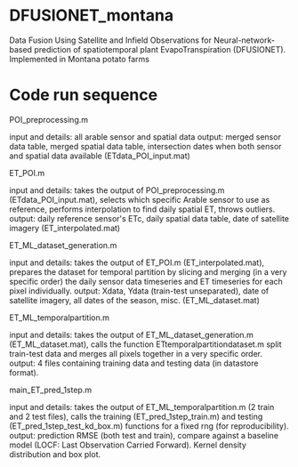 # DFUSIONET_montana
Data Fusion Using Satellite and Infield Observations for Neural-network-based prediction of spatiotemporal plant EvapoTranspiration (DFUSIONET). Implemented in Montana potato farms


# Code run sequence
POI_preprocessing.m 

input and details: all arable sensor and spatial data
output: merged sensor data table, merged spatial data table, intersection dates when both sensor and spatial data available (ETdata_POI_input.mat)


ET_POI.m

input and details: takes the output of POI_preprocessing.m (ETdata_POI_input.mat), selects which specific Arable sensor to use as reference, performs interpolation to find daily spatial ET, throws outliers.
output: daily reference sensor's ETc, daily spatial data table, date of satellite imagery (ET_interpolated.mat)


ET_ML_dataset_generation.m

input and details: takes the output of ET_POI.m (ET_interpolated.mat), prepares the dataset for temporal partition by slicing and merging (in a very specific order) the daily sensor data timeseries and ET timeseries for each pixel individually.
output: Xdata, Ydata (train-test unseparated), date of satellite imagery, all dates of the season, misc. (ET_ML_dataset.mat)


ET_ML_temporalpartition.m

input and details: takes the output of ET_ML_dataset_generation.m (ET_ML_dataset.mat), calls the function ETtemporalpartitiondataset.m split train-test data and merges all pixels together in a very specific order.
output: 4 files containing training data and testing data (in datastore format).


main_ET_pred_1step.m

input and details: takes the output of ET_ML_temporalpartition.m (2 train and 2 test files), calls the training (ET_pred_1step_train.m) and testing (ET_pred_1step_test_kd_box.m) functions for a fixed rng (for reproducibility).
output: prediction RMSE (both test and train), compare against a baseline model (LOCF: Last Observation Carried Forward). Kernel density distribution and box plot.
